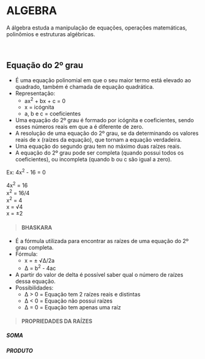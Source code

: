 # ALGEBRA
A álgebra estuda a manipulação de equações, operações matemáticas, polinômios e estruturas algébricas.

<br>

## Equação do 2º grau
* É uma equação polinomial em que o seu maior termo está elevado ao quadrado, também é chamada de equação quadrática.
* Representação:
  - ax<sup>2</sup> + bx + c = 0
  - x = icógnita
  - a, b e c = coeficientes
* Uma equação do 2º grau é formado por icógnita e coeficientes, sendo esses números reais em que a é diferente de zero.
* A resolução de uma equação do 2º grau, se da determinando os valores reais de x (raízes da equação), que tornam a equação verdadeira.
* Uma equação do segundo grau tem no máximo duas raízes reais.
* A  equação do 2º grau pode ser completa (quando possui todos os coeficientes), ou incompleta (quando b ou c são igual a zero).

Ex: 4x<sup>2</sup> - 16 = 0

4x<sup>2</sup> = 16  
x<sup>2</sup> = 16/4  
x<sup>2</sup> = 4  
x = √4  
x = ±2  

> #### BHASKARA
* É a fórmula utilizada para encontrar as raízes de uma equação do 2º grau completa.
* Fórmula:
  - x = ± √Δ/2a
  - Δ = b<sup>2</sup> - 4ac
* A partir do valor de delta é possível saber qual o número de raízes dessa equação.
* Possibilidades:
  - Δ > 0 = Equação tem 2 raízes reais e distintas
  - Δ < 0 = Equação não possui raízes
  - Δ = 0 = Equação tem apenas uma raíz

> #### PROPRIEDADES DA RAÍZES

##### SOMA

##### PRODUTO